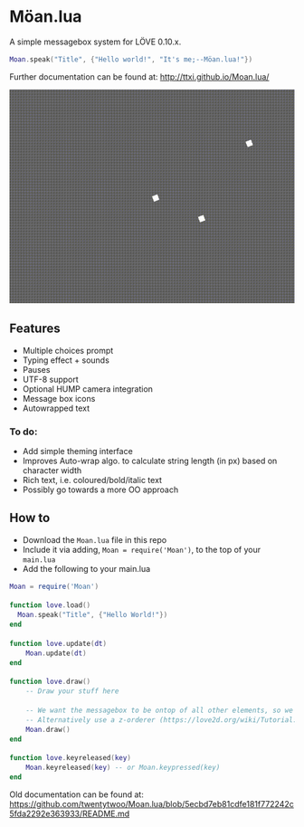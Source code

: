 # Möan.lua
A simple messagebox system for LÖVE 0.10.x.

```lua
Moan.speak("Title", {"Hello world!", "It's me;--Möan.lua!"})
```

Further documentation can be found at: http://ttxi.github.io/Moan.lua/

![Preview of Möan.lua](preview.gif)

## Features
- Multiple choices prompt
- Typing effect + sounds
- Pauses
- UTF-8 support
- Optional HUMP camera integration
- Message box icons
- Autowrapped text

### To do:
- Add simple theming interface
- Improves Auto-wrap algo. to calculate string length (in px) based on character width
- Rich text, i.e. coloured/bold/italic text
- Possibly go towards a more OO approach

## How to
* Download the `Moan.lua` file in this repo
* Include it via adding, `Moan = require('Moan')`, to the top of your `main.lua`
* Add the following to your main.lua

```lua
Moan = require('Moan')

function love.load()
  Moan.speak("Title", {"Hello World!"})
end

function love.update(dt)
    Moan.update(dt)
end

function love.draw()
    -- Draw your stuff here

    -- We want the messagebox to be ontop of all other elements, so we draw it last
    -- Alternatively use a z-orderer (https://love2d.org/wiki/Tutorial:Drawing_Order)
    Moan.draw()
end

function love.keyreleased(key)
    Moan.keyreleased(key) -- or Moan.keypressed(key)
end
```
Old documentation can be found at: https://github.com/twentytwoo/Moan.lua/blob/5ecbd7eb81cdfe181f772242c5fda2292e363933/README.md
